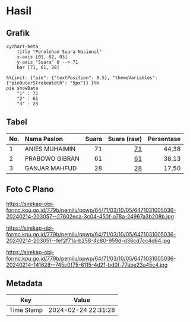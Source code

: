 # Hasil

## Grafik

```mermaid
xychart-beta
    title "Perolehan Suara Nasional"
    x-axis [01, 02, 03]
    y-axis "Suara" 0 --> 71
    bar [71, 61, 28]
```

```mermaid
%%{init: {"pie": {"textPosition": 0.5}, "themeVariables": {"pieOuterStrokeWidth": "5px"}} }%%
pie showData
    "1" : 71
    "2" : 61
    "3" : 28
```

## Tabel

| No. | Nama Paslon    | Suara | Suara (raw) | Persentase |
|:--- |:-------------- | -----:| -----------:| ----------:|
| 1   | ANIES MUHAIMIN | 71    | [71][p-1]   | 44,38      |
| 2   | PRABOWO GIBRAN | 61    | [61][p-2]   | 38,13      |
| 3   | GANJAR MAHFUD  | 28    | [28][p-3]   | 17,50      |


[p-1]: https://github.com/gigit-pemilu/pemilu-2024/blob/main/pilpres/hitung-suara/sub/64-kalimantan-timur/sub/71-kota-balikpapan/sub/03-balikpapan-utara/sub/1005-gunungsamarinda-baru/sub/036-tps/sub/paslon-1.txt
[p-2]: https://github.com/gigit-pemilu/pemilu-2024/blob/main/pilpres/hitung-suara/sub/64-kalimantan-timur/sub/71-kota-balikpapan/sub/03-balikpapan-utara/sub/1005-gunungsamarinda-baru/sub/036-tps/sub/paslon-2.txt
[p-3]: https://github.com/gigit-pemilu/pemilu-2024/blob/main/pilpres/hitung-suara/sub/64-kalimantan-timur/sub/71-kota-balikpapan/sub/03-balikpapan-utara/sub/1005-gunungsamarinda-baru/sub/036-tps/sub/paslon-3.txt

## Foto C Plano

https://sirekap-obj-formc.kpu.go.id/779b/pemilu/ppwp/64/71/03/10/05/6471031005036-20240214-203057--27602eca-3c04-450f-a78a-24967a3b208b.jpg

https://sirekap-obj-formc.kpu.go.id/779b/pemilu/ppwp/64/71/03/10/05/6471031005036-20240214-203051--fef2f71a-b258-4c80-959d-d36cd7cc4d64.jpg

https://sirekap-obj-formc.kpu.go.id/779b/pemilu/ppwp/64/71/03/10/05/6471031005036-20240214-141628--745c0f75-6115-4d21-bd0f-77abe23a45c4.jpg


## Metadata

| Key        | Value               |
| ---------- | ------------------- |
| Time Stamp | 2024-02-24 22:31:28 |



